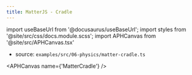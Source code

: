 ```yaml
---
title: MatterJS - Cradle
---
```


import useBaseUrl from '@docusaurus/useBaseUrl';
import styles from '@site/src/css/docs.module.scss';
import APHCanvas from '@site/src/APHCanvas.tsx'

- source: `examples/src/06-physics/matter-cradle.ts`


<APHCanvas name={'MatterCradle'} />

